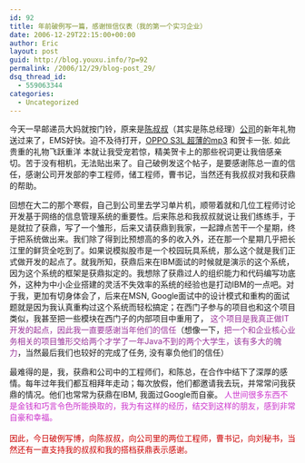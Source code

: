```yaml
---
id: 92
title: 年前破例写一篇，感谢恒信仪表（我的第一个实习企业）
date: 2006-12-29T22:15:00+00:00
author: Eric
layout: post
guid: http://blog.youxu.info/?p=92
permalink: /2006/12/29/blog-post_29/
dsq_thread_id:
  - 559063344
categories:
  - Uncategorized
---
```

今天一早邮递员大妈就按门铃，原来是[陈叔叔](http://www.jsip.gov.cn/newsdetail.aspx?newsid=1539)（其实是陈总经理）[公司](http://www.hxicyb.com/)的新年礼物送过来了，EMS好快。迫不及待打开，[OPPO S3L 超薄的mp3](http://mp3.zol.com.cn/33/332239.html) 和贺卡一张. 如此贵重的礼物飞跃重洋 本就让我受宠若惊，精美贺卡上的那些祝词更让我倍感亲切。苦于没有相机，无法贴出来了。自己破例发这个帖子，是要感谢陈总一直的信任，感谢公司开发部的李工程师，储工程师，曹书记，当然还有我叔叔对我和获鼎的帮助。

回想在大二的那个寒假，自己到公司里去学习单片机，顺带着就和几位工程师讨论开发基于网络的信息管理系统的重要性。后来陈总和我叔叔就说让我们练练手，于是就拉了获鼎，写了一个雏形，后来又请获鼎到我家，一起蹲点苦干一个星期，终于把系统做出来。我们除了得到比预想高的多的收入外，还在那一个星期几乎把长江里的鲜货全吃到了。如果说模拟股市是一个校园玩具系统，那么这个就是我们正式做开发的起点了。就我所知，获鼎后来在IBM面试的时候就是演示的这个系统，因为这个系统的框架是获鼎拟定的。我想除了获鼎过人的组织能力和代码编写功底外，这种为中小企业搭建的灵活不失效率的系统的经验也是打动IBM的一点吧。对于我，更加有切身体会了，后来在MSN, Google面试中的设计模式和重构的面试题就是因为我认真重构过这个系统而轻松搞定；在西门子参与的项目也和这个项目类似，我甚至把一些模块在西门子的内部项目中重用了， <span style="color: rgb(153, 51, 153);">这个项目是我真正做IT开发的起点，因此我一直要感谢当年他们的信任</span>（想像一下，<span style="color: rgb(153, 51, 153);">把一个和企业核心业务相关的项目雏形交给两个才学了一年Java不到的两个大学生，该有多大的魄力</span>，当然最后我们也较好的完成了任务, 没有辜负他们的信任）

最难得的是，我，获鼎和公司中的工程师们，和陈总，在合作中结下了深厚的感情。每年过年我们都互相拜年走动；每次放假，他们都邀请我去玩，并常常问我获鼎的情况。他们也常常为获鼎在IBM, 我面过Google而自豪。 <span style="color: rgb(204, 51, 204);">人世间很多东西不是金钱和巧言令色所能换取的，我为有这样的经历，结交到这样的朋友，感到非常自豪和幸福。</span><br style="color: rgb(204, 51, 204);" /><br style="color: rgb(204, 0, 0);" /><span style="color: rgb(204, 0, 0);">因此，今日破例写博，向陈叔叔，向公司里的两位工程师，曹书记，向刘秘书，当然还有一直支持我的叔叔和我的搭档获鼎表示感谢。 </span>